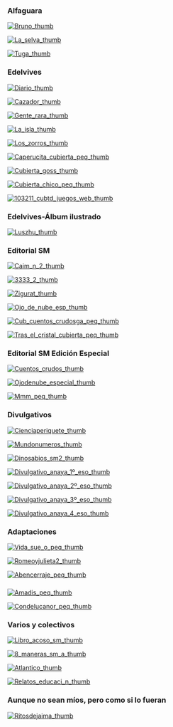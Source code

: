 
<h3>Alfaguara</h3>

<a href="/ver/mislibros/Bruno"><img alt="Bruno_thumb" src="/attachments/0000/0012/bruno_thumb.jpg?1339446050" /></a>

<a href="/ver/mislibros/La-selva"><img alt="La_selva_thumb" src="/attachments/0000/0020/la_selva_thumb.jpg?1339446050" /></a>

<a href="/ver/mislibros/Tuga"><img alt="Tuga_thumb" src="/attachments/0000/0022/tuga_thumb.jpg?1339446050" /></a>

<h3>Edelvives</h3>

<a href="/ver/mislibros/Diario"><img alt="Diario_thumb" src="/attachments/0000/0016/diario_thumb.jpg?1339446050" /></a>

<a href="/ver/mislibros/Cazador"><img alt="Cazador_thumb" src="/attachments/0000/0014/cazador_thumb.jpg?1339446050" /></a>

<a href="/ver/mislibros/Gente-Rara"><img alt="Gente_rara_thumb" src="/attachments/0000/0018/gente_rara_thumb.jpg?1339446050" /></a>

<a href="/ver/mislibros/la-isla"><img alt="La_isla_thumb" src="/attachments/0000/0108/La_isla_thumb.jpg?1339446050" /></a>

<a href="/ver/mislibros/zorros"><img alt="Los_zorros_thumb" src="/attachments/0000/0106/Los_zorros_thumb.jpg?1339446050" /></a>

<a href="/ver/mislibros/caperucita"><img alt="Caperucita_cubierta_peq_thumb" src="/attachments/0000/0750/caperucita_cubierta_peq_thumb.jpg?1339446051" /></a>

<a href="/ver/mislibros/perro"><img alt="Cubierta_goss_thumb" src="/attachments/0000/0802/cubierta_Goss_thumb.jpg?1339446051" /></a>

<a href="/ver/mislibros/unchicodiferente"><img alt="Cubierta_chico_peq_thumb" src="/attachments/0000/1171/Cubierta_chico_peq_thumb.jpg?1370011124" /></a>

<a href="/ver/mislibros/juegos"><img alt="103211_cubtd_juegos_web_thumb" src="/attachments/0000/1173/103211_CubTD_Juegos_web_thumb.jpg?1370453617" /></a>

<h3>Edelvives-Álbum ilustrado</h3>

<a href="/ver/mislibros/lushzu"><img alt="Luszhu_thumb" src="/attachments/0000/0806/LuSzhu_thumb.jpg?1339446051" /></a>

<h3>Editorial SM</h3>

<a href="/ver/mislibros/caiman"><img alt="Caim_n_2_thumb" src="/attachments/0000/0644/Caim_n_2_thumb.jpg?1339446051" /></a>

<a href="/ver/mislibros/3333"><img alt="3333_2_thumb" src="/attachments/0000/0096/3333_2_thumb.jpg?1339446050" /></a>

<a href="/ver/mislibros/zigurat"><img alt="Zigurat_thumb" src="/attachments/0000/0110/Zigurat_thumb.jpg?1339446050" /></a>

<a href="/ver/mislibros/ojodenube"><img alt="Ojo_de_nube_esp_thumb" src="/attachments/0000/0102/ojo_de_nube_esp_thumb.jpg?1339446050" /></a>

<a href="/ver/mislibros/cuentoscrudos_ga"><img alt="Cub_cuentos_crudosga_peq_thumb" src="/attachments/0000/0997/Cub_cuentos_crudosga_peq_thumb.jpg?1364413663" /></a>

<a href="/ver/mislibros/traselcristal"><img alt="Tras_el_cristal_cubierta_peq_thumb" src="/attachments/0000/0871/Tras_el_cristal_cubierta_peq_thumb.jpg?1350144663" /></a>

<h3>Editorial SM Edición Especial</h3>

<a href="/ver/mislibros/cuentos-crudos"><img alt="Cuentos_crudos_thumb" src="/attachments/0000/0324/Cuentos_crudos_thumb.jpg?1339446051" /></a>

<a href="/ver/mislibros/ojodenube_especial"><img alt="Ojodenube_especial_thumb" src="/attachments/0000/0438/ojodenube_especial_thumb.jpg?1339446051" /></a>

<a href="/ver/mislibros/mmm-especial"><img alt="Mmm_peq_thumb" src="/attachments/0000/0740/mmm_peq_thumb.jpg?1339446051" /></a>

<h3>Divulgativos</h3>

<a href="/ver/mislibros/periquete"><img alt="Cienciaperiquete_thumb" src="/attachments/0000/0270/cienciaperiquete_thumb.png?1339446051" /></a>

<a href="/ver/mislibros/mundonumeros"><img alt="Mundonumeros_thumb" src="/attachments/0000/0268/mundonumeros_thumb.png?1339446051" /></a>

<a href="/ver/mislibros/dinosabios"><img alt="Dinosabios_sm2_thumb" src="/attachments/0000/0348/Dinosabios_SM2_thumb.jpg?1339446051" /></a>

<a href="/ver/mislibros/anaya1"><img alt="Divulgativo_anaya_1º_eso_thumb" src="/attachments/0000/0352/Divulgativo_anaya_1º_eso_thumb.jpg?1339446051" /></a>

<a href="/ver/mislibros/anaya2"><img alt="Divulgativo_anaya_2º_eso_thumb" src="/attachments/0000/0402/Divulgativo_anaya_2º_eso_thumb.jpg?1339446051" /></a>

<a href="/ver/mislibros/anaya3"><img alt="Divulgativo_anaya_3º_eso_thumb" src="/attachments/0000/0356/Divulgativo_anaya_3º_eso_thumb.jpg?1339446051" /></a>

<a href="/ver/mislibros/anaya4"><img alt="Divulgativo_anaya_4_eso_thumb" src="/attachments/0000/0406/Divulgativo_anaya_4_eso_thumb.jpg?1339446051" /></a>

<h3>Adaptaciones</h3>

<a href="/ver/mislibros/vidaessue%C3%B1o"><img alt="Vida_sue_o_peq_thumb" src="/attachments/0000/0646/Vida_sue_o_peq_thumb.jpg?1339446051" /></a>

<a href="/ver/mislibros/ryj"><img alt="Romeoyjulieta2_thumb" src="/attachments/0000/0434/Romeoyjulieta2_thumb.jpg?1339446051" /></a>

<a href="/ver/mislibros/abencerraje"><img alt="Abencerraje_peq_thumb" src="/attachments/0000/0566/abencerraje_peq_thumb.jpg?1339446051" /></a>

<h3></h3>

<a href="/ver/mislibros/amadis"><img alt="Amadis_peq_thumb" src="/attachments/0000/0582/amadis_peq_thumb.jpg?1339446051" /></a>

<a href="/ver/mislibros/lucanor"><img alt="Condelucanor_peq_thumb" src="/attachments/0000/0584/condelucanor_peq_thumb.jpg?1339446051" /></a>

<h3>Varios y colectivos</h3>

<a href="/ver/mislibros/SM_acoso"><img alt="Libro_acoso_sm_thumb" src="/attachments/0000/0460/libro_acoso_SM_thumb.jpg?1339446051" /></a>

<a href="/ver/mislibros/ochomaneras"><img alt="8_maneras_sm_a_thumb" src="/attachments/0000/0526/8_maneras_SM_A_thumb.jpg?1339446051" /></a>

<a href="/ver/mislibros/Atlantico"><img alt="Atlantico_thumb" src="/attachments/0000/0650/atlantico_thumb.png?1339446051" /></a>

<a href="/ver/mislibros/relatos-educacion"><img alt="Relatos_educaci_n_thumb" src="/attachments/0000/0738/relatos_educaci_n_thumb.jpg?1339446051" /></a>

<h3>Aunque no sean míos, pero como si lo fueran</h3>

<a href="/ver/mislibros/ritosdejaima"><img alt="Ritosdejaima_thumb" src="/attachments/0000/0875/ritosdejaima_thumb.jpg?1350248715" /></a>
